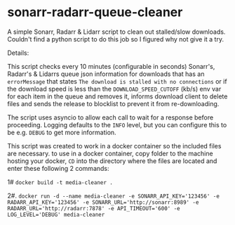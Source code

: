 # sonarr-radarr-queue-cleaner

A simple Sonarr, Radarr & Lidarr script to clean out stalled/slow downloads.
Couldn't find a python script to do this job so I figured why not give it a try.

Details:

This script checks every 10 minutes (configurable in seconds) Sonarr's, Radarr's & Lidarrs queue json information for downloads that has an `errorMessage` that states `The download is stalled with no connections` or if the download speed is less than the `DOWNLOAD_SPEED_CUTOFF` (kb/s) env var for each item in the queue and removes it, informs download client to delete files and sends the release to blocklist to prevent it from re-downloading.

The script uses asyncio to allow each call to wait for a response before proceeding.
Logging defaults to the `INFO` level, but you can configure this to be e.g. `DEBUG` to get more information.

This script was created to work in a docker container so the included files are necessary.
to use in a docker container, copy folder to the machine hosting your docker, `CD` into the directory where the files are located and enter these following 2 commands:

1# `docker build -t media-cleaner .`

2#. `docker run -d --name media-cleaner -e SONARR_API_KEY='123456' -e RADARR_API_KEY='123456' -e SONARR_URL='http://sonarr:8989' -e RADARR_URL='http://radarr:7878' -e API_TIMEOUT='600' -e LOG_LEVEL='DEBUG' media-cleaner`
